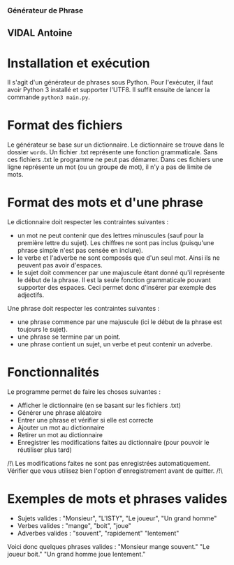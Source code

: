 ### Générateur de Phrase ###
## VIDAL Antoine ##

# Installation et exécution #

Il s'agit d'un générateur de phrases sous Python. Pour l'exécuter, il faut avoir Python 3 installé et supporter l'UTF8. Il suffit ensuite de lancer la commande `python3 main.py`.

# Format des fichiers #
Le générateur se base sur un dictionnaire. Le dictionnaire se trouve dans le dossier `words`. Un fichier .txt représente une fonction grammaticale. Sans ces fichiers .txt le programme ne peut pas démarrer.
Dans ces fichiers une ligne représente un mot (ou un groupe de mot), il n'y a pas de limite de mots.

# Format des mots et d'une phrase #
Le dictionnaire doit respecter les contraintes suivantes :
- un mot ne peut contenir que des lettres minuscules (sauf pour la première lettre du sujet). Les chiffres ne sont pas inclus (puisqu'une phrase simple n'est pas censée en inclure).
- le verbe et l'adverbe ne sont composés que d'un seul mot. Ainsi ils ne peuvent pas avoir d'espaces.
- le sujet doit commencer par une majuscule étant donné qu'il représente le début de la phrase. Il est la seule fonction grammaticale pouvant supporter des espaces. Ceci permet donc d'insérer par exemple des adjectifs.

Une phrase doit respecter les contraintes suivantes :
- une phrase commence par une majuscule (ici le début de la phrase est toujours le sujet).
- une phrase se termine par un point.
- une phrase contient un sujet, un verbe et peut contenir un adverbe.

# Fonctionnalités #

Le programme permet de faire les choses suivantes :

- Afficher le dictionnaire (en se basant sur les fichiers .txt)
- Générer une phrase aléatoire
- Entrer une phrase et vérifier si elle est correcte
- Ajouter un mot au dictionnaire
- Retirer un mot au dictionnaire
- Enregistrer les modifications faites au dictionnaire (pour pouvoir le réutiliser plus tard)

/!\ Les modifications faites ne sont pas enregistrées automatiquement. Vérifier que vous utilisez bien  l'option d'enregistrement avant de quitter. /!\


# Exemples de mots et phrases valides #

- Sujets valides : "Monsieur", "L'ISTY", "Le joueur", "Un grand homme"
- Verbes valides : "mange", "boit", "joue"
- Adverbes valides : "souvent", "rapidement" "lentement"

Voici donc quelques phrases valides :
"Monsieur mange souvent."
"Le joueur boit."
"Un grand homme joue lentement."